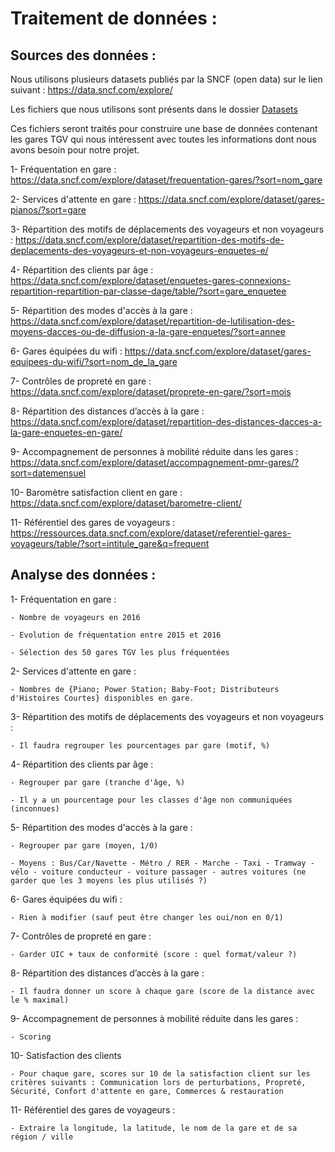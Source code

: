 # Traitement de données : 

## Sources des données : 

Nous utilisons plusieurs datasets publiés par la SNCF (open data) sur le lien suivant : https://data.sncf.com/explore/

Les fichiers que nous utilisons sont présents dans le dossier <a href="https://github.com/OumaimaFassi/SNCF_viz/tree/master/Dataset"> Datasets </a>

Ces fichiers seront traités pour construire une base de données contenant les gares TGV qui nous intéressent avec toutes les informations dont nous avons besoin pour notre projet.

1- Fréquentation en gare : https://data.sncf.com/explore/dataset/frequentation-gares/?sort=nom_gare

2- Services d'attente en gare : https://data.sncf.com/explore/dataset/gares-pianos/?sort=gare

3- Répartition des motifs de déplacements des voyageurs et non voyageurs : https://data.sncf.com/explore/dataset/repartition-des-motifs-de-deplacements-des-voyageurs-et-non-voyageurs-enquetes-e/

4- Répartition des clients par âge : https://data.sncf.com/explore/dataset/enquetes-gares-connexions-repartition-repartition-par-classe-dage/table/?sort=gare_enquetee

5- Répartition des modes d'accès à la gare : https://data.sncf.com/explore/dataset/repartition-de-lutilisation-des-moyens-dacces-ou-de-diffusion-a-la-gare-enquetes/?sort=annee

6- Gares équipées du wifi : https://data.sncf.com/explore/dataset/gares-equipees-du-wifi/?sort=nom_de_la_gare

7- Contrôles de propreté en gare : https://data.sncf.com/explore/dataset/proprete-en-gare/?sort=mois 

8- Répartition des distances d’accès à la gare : https://data.sncf.com/explore/dataset/repartition-des-distances-dacces-a-la-gare-enquetes-en-gare/

9- Accompagnement de personnes à mobilité réduite dans les gares : https://data.sncf.com/explore/dataset/accompagnement-pmr-gares/?sort=datemensuel

10- Baromètre satisfaction client en gare : https://data.sncf.com/explore/dataset/barometre-client/

11- Référentiel des gares de voyageurs : https://ressources.data.sncf.com/explore/dataset/referentiel-gares-voyageurs/table/?sort=intitule_gare&q=frequent

## Analyse des données :

1- Fréquentation en gare : 

	- Nombre de voyageurs en 2016
	
	- Evolution de fréquentation entre 2015 et 2016
	
	- Sélection des 50 gares TGV les plus fréquentées
	
2- Services d'attente en gare :

	- Nombres de {Piano; Power Station; Baby-Foot; Distributeurs d'Histoires Courtes} disponibles en gare. 
	
3- Répartition des motifs de déplacements des voyageurs et non voyageurs :
	
	- Il faudra regrouper les pourcentages par gare (motif, %)

4- Répartition des clients par âge : 

	- Regrouper par gare (tranche d'âge, %)

	- Il y a un pourcentage pour les classes d'âge non communiquées (inconnues)

5- Répartition des modes d'accès à la gare :
	
	- Regrouper par gare (moyen, 1/0)
	
	- Moyens : Bus/Car/Navette - Métro / RER - Marche - Taxi - Tramway - vélo - voiture conducteur - voiture passager - autres voitures (ne garder que les 3 moyens les plus utilisés ?)

6- Gares équipées du wifi :
	
	- Rien à modifier (sauf peut être changer les oui/non en 0/1)

7- Contrôles de propreté en gare : 

	- Garder UIC + taux de conformité (score : quel format/valeur ?)

8- Répartition des distances d’accès à la gare :

	- Il faudra donner un score à chaque gare (score de la distance avec le % maximal)

9- Accompagnement de personnes à mobilité réduite dans les gares :

	- Scoring

10- Satisfaction des clients

	- Pour chaque gare, scores sur 10 de la satisfaction client sur les critères suivants : Communication lors de perturbations, Propreté, Sécurité, Confort d'attente en gare, Commerces & restauration


11- Référentiel des gares de voyageurs :

	- Extraire la longitude, la latitude, le nom de la gare et de sa région / ville


